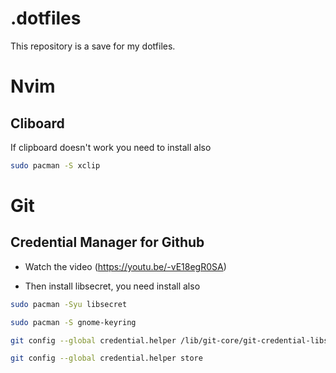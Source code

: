 # .dotfiles

This repository is a save for my dotfiles.

# Nvim

## Cliboard

If clipboard doesn't work you need to install also 

```bash
sudo pacman -S xclip
```

# Git

## Credential Manager for Github 

- Watch the video (https://youtu.be/-vE18egR0SA)

- Then install libsecret, you need install also

```bash
sudo pacman -Syu libsecret 
```

```bash
sudo pacman -S gnome-keyring
```

```bash
git config --global credential.helper /lib/git-core/git-credential-libsecret
```

```bash
git config --global credential.helper store
```
